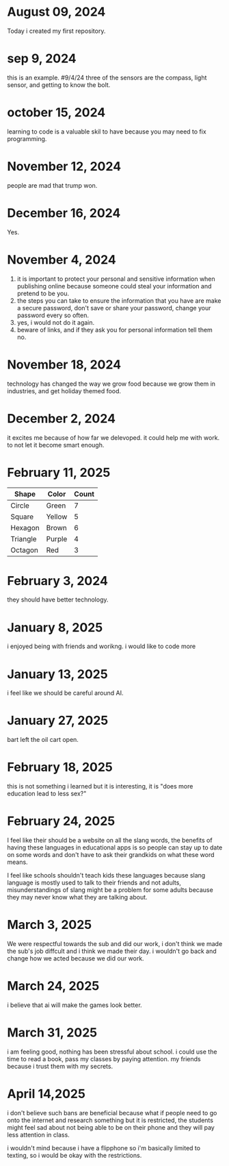 # August 09, 2024
Today i created my first repository.
# sep 9, 2024
this is an example.
#9/4/24
three of the sensors are the compass, light sensor, and getting to know the bolt.




# october 15, 2024
learning to code is a valuable skil to have because you may need to fix programming.

# November 12, 2024
people are mad that trump won.

# December 16, 2024
Yes.


# November 4, 2024
1. it is important to protect your personal and sensitive information when publishing online because someone could steal your information and pretend to be you.
2. the steps you can take to ensure the information that you have are make a secure password, don't save or share your password, change your password every so often.
3. yes, i would not do it again.
4. beware of links, and if they ask you for personal information tell them no.



# November 18, 2024
technology has changed the way we grow food because we grow them in industries, and get holiday themed food.


# December 2, 2024
it excites me because of how far we delevoped.
it could help me with work.
to not let it become smart enough.

# February 11, 2025
| Shape    | Color | Count |
| -------- | ----- | ----- |
| Circle   |Green  |    7  |
| Square   |Yellow |    5  |
| Hexagon  |Brown  |    6  |
| Triangle |Purple |     4 |
| Octagon  |Red    |    3  |





# February 3, 2024
they should have better technology.



# January 8, 2025
i enjoyed being with friends and worikng.
i would like to code more


# January 13, 2025
i feel like we should be careful around AI.

# January 27, 2025
bart left the oil cart open.

# February 18, 2025
this is not something i learned but it is interesting, it is "does more education lead to less sex?"


# February 24, 2025
I feel like their should be a website on all the slang words, the benefits of having these languages in educational apps is so people can stay up to date on some words and don't have to ask their grandkids on what these word means.

I feel like schools shouldn't teach kids these languages because slang language is mostly used to talk to their friends and not adults, misunderstandings of slang might be a problem for some adults because they may never know what they are talking about.

# March 3, 2025
We were respectful towards the sub and did our work, i don't think we made the sub's job diffcult and i think we made their day. i wouldn't go back and change how we acted because we did our work.


# March 24, 2025
i believe that ai will make the games look better.

# March 31, 2025
i am feeling good, nothing has been stressful about school. i could use the time to read a book, pass my classes by paying attention. my friends because i trust them with my secrets.






# April 14,2025
i don't believe such bans are beneficial because what if people need to go onto the internet and research something but it is restricted, the students might feel sad about not being able to be on their phone and they will pay less attention in class.

i wouldn't mind because i have a flipphone so i'm basically limited to texting, so i would be okay with the restrictions.
